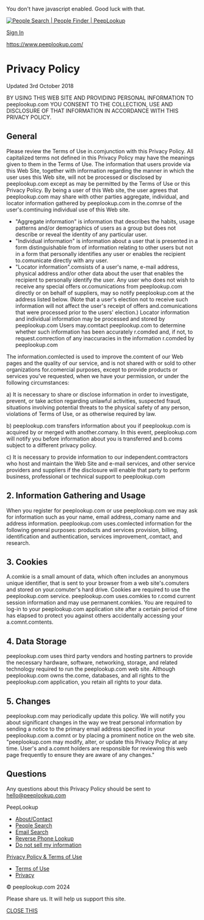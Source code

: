 You don't have javascript enabled. Good luck with that.

[![People Search | People Finder | PeepLookup](https://peeplookup-3744.kxcdn.com/assets/images/logo1.png)](https://www.peeplookup.com/)

[Sign In](https://www.peeplookup.com/signin "Signin")

[](javascript:void(0))

https://www.peeplookup.com/

Privacy Policy
==============

Updated 3rd October 2018

BY USING THIS WEB SITE AND PROVIDING PERSONAL INFORMATION TO peeplookup.com YOU CONSENT TO THE COLLECTION, USE AND DISCLOSURE OF THAT INFORMATION IN ACCORDANCE WITH THIS PRIVACY POLICY.

General
-------

Please review the Terms of Use in.comjunction with this Privacy Policy. All capitalized terms not defined in this Privacy Policy may have the meanings given to them in the Terms of Use. The information that users provide via this Web Site, together with information regarding the manner in which the user uses this Web site, will not be processed or disclosed by peeplookup.com except as may be permitted by the Terms of Use or this Privacy Policy. By being a user of this Web site, the user agrees that peeplookup.com may share with other parties aggregate, individual, and locator information gathered by peeplookup.com in the.comrse of the user's.comtinuing individual use of this Web site.

* "Aggregate information" is information that describes the habits, usage patterns and/or demographics of users as a group but does not describe or reveal the identity of any particular user.
* "Individual information" is information about a user that is presented in a form distinguishable from of information relating to other users but not in a form that personally identifies any user or enables the recipient to.comunicate directly with any user.
* "Locator information".comsists of a user's name, e-mail address, physical address and/or other data about the user that enables the recipient to personally identify the user. Any user who does not wish to receive any special offers or.comunications from peeplookup.com directly or on behalf of suppliers, may so notify peeplookup.com at the address listed below. (Note that a user's election not to receive such information will not affect the user's receipt of offers and.comunications that were processed prior to the users' election.) Locator information and individual information may be processed and stored by peeplookup.com Users may.comtact peeplookup.com to determine whether such information has been accurately r.comded and, if not, to request.comrection of any inaccuracies in the information r.comded by peeplookup.com

The information.comlected is used to improve the.comtent of our Web pages and the quality of our service, and is not shared with or sold to other organizations for.comercial purposes, except to provide products or services you've requested, when we have your permission, or under the following circumstances:

a) It is necessary to share or disclose information in order to investigate, prevent, or take action regarding unlawful activities, suspected fraud, situations involving potential threats to the physical safety of any person, violations of Terms of Use, or as otherwise required by law.

b) peeplookup.com transfers information about you if peeplookup.com is acquired by or merged with another.comany. In this event, peeplookup.com will notify you before information about you is transferred and b.coms subject to a different privacy policy.

c) It is necessary to provide information to our independent.comtractors who host and maintain the Web Site and e-mail services, and other service providers and suppliers if the disclosure will enable that party to perform business, professional or technical support to peeplookup.com

2\. Information Gathering and Usage
-----------------------------------

When you register for peeplookup.com or use peeplookup.com we may ask for information such as your name, email address,.comany name and address information. peeplookup.com uses.comlected information for the following general purposes: products and services provision, billing, identification and authentication, services improvement,.comtact, and research.

3\. Cookies
-----------

A.comkie is a small amount of data, which often includes an anonymous unique identifier, that is sent to your browser from a web site's.comuters and stored on your.comuter's hard drive. Cookies are required to use the peeplookup.com service. peeplookup.com uses.comkies to r.comd current session information and may use permanent.comkies. You are required to log-in to your peeplookup.com application site after a certain period of time has elapsed to protect you against others accidentally accessing your a.comnt.comtents.

4\. Data Storage
----------------

peeplookup.com uses third party vendors and hosting partners to provide the necessary hardware, software, networking, storage, and related technology required to run the peeplookup.com web site. Although peeplookup.com owns the.come, databases, and all rights to the peeplookup.com application, you retain all rights to your data.

5\. Changes
-----------

peeplookup.com may periodically update this policy. We will notify you about significant changes in the way we treat personal information by sending a notice to the primary email address specified in your peeplookup.com a.comnt or by placing a prominent notice on the web site. "peeplookup.com may modify, alter, or update this Privacy Policy at any time. User's and a.comnt holders are responsible for reviewing this web page frequently to ensure they are aware of any changes."

Questions
---------

Any questions about this Privacy Policy should be sent to [hello@peeplookup.com](mailto:hello@peeplookup.com)

  

PeepLookup

* [About/Contact](https://www.peeplookup.com/about-us)
* [People Search](https://www.peeplookup.com/free-people-search)
* [Email Search](https://www.peeplookup.com/email-search)
* [Reverse Phone Lookup](https://www.peeplookup.com/reverse-phone-lookup)
* [Do not sell my information](https://www.peeplookup.com/opt_out)

[Privacy Policy & Terms of Use](#)

* [Terms of Use](https://www.peeplookup.com/terms-and-conditions)
* [Privacy](https://www.peeplookup.com/privacy)

© peeplookup.com 2024

Please share us. It will help us support this site.

[CLOSE THIS](#)

[](javascript:void(0))